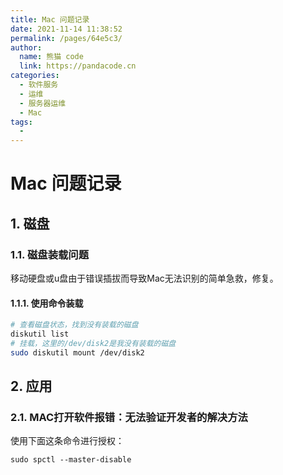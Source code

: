 ```yaml
---
title: Mac 问题记录
date: 2021-11-14 11:38:52
permalink: /pages/64e5c3/
author: 
  name: 熊猫 code
  link: https://pandacode.cn
categories: 
  - 软件服务
  - 运维
  - 服务器运维
  - Mac
tags: 
  - 
---
```


# Mac 问题记录

## 1. 磁盘

### 1.1. 磁盘装载问题

移动硬盘或u盘由于错误插拔而导致Mac无法识别的简单急救，修复。

#### 1.1.1. 使用命令装载

```sh
# 查看磁盘状态，找到没有装载的磁盘
diskutil list
# 挂载，这里的/dev/disk2是我没有装载的磁盘
sudo diskutil mount /dev/disk2
```

## 2. 应用

### 2.1. MAC打开软件报错：无法验证开发者的解决方法
使用下面这条命令进行授权：
```shell
sudo spctl --master-disable
```
